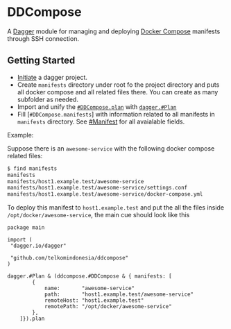 # DDCompose

A [Dagger](https://dagger.io/) module for managing and deploying [Docker Compose](https://docs.docker.com/compose/) manifests through SSH connection.

## Getting Started

- [Initiate](https://docs.dagger.io/1239/making-reusable-package#create-the-base-dagger-project) a dagger project.
- Create `manifests` directory under root fo the project directory and puts all docker compose and all related files there. You can create as many subfolder as needed.
- Import and unify the [`#DDCompose.plan`](./ddcompose.cue#L15) with [`dagger.#Plan`](https://docs.dagger.io/1202/plan)
- Fill [`#DDCompose.manifests`] with information related to all manifests in `manifests` directory. See [#Manifest](./input.cue#L8) for all avaialable fields.

Example:

Suppose there is an `awesome-service` with the following docker compose related files:

```bash
$ find manifests 
manifests
manifests/host1.example.test/awesome-service
manifests/host1.example.test/awesome-service/settings.conf
manifests/host1.example.test/awesome-service/docker-compose.yml
```

To deploy this manifest to `host1.example.test` and put the all the files inside `/opt/docker/awesome-service`, the main cue should look like this

```cue
package main

import (
 "dagger.io/dagger"

 "github.com/telkomindonesia/ddcompose"
)

dagger.#Plan & (ddcompose.#DDCompose & { manifests: [
        {   
            name:       "awesome-service"
            path:       "host1.example.test/awesome-service"
            remoteHost: "host1.example.test"
            remotePath: "/opt/docker/awesome-service"
        },
    ]}).plan
```
